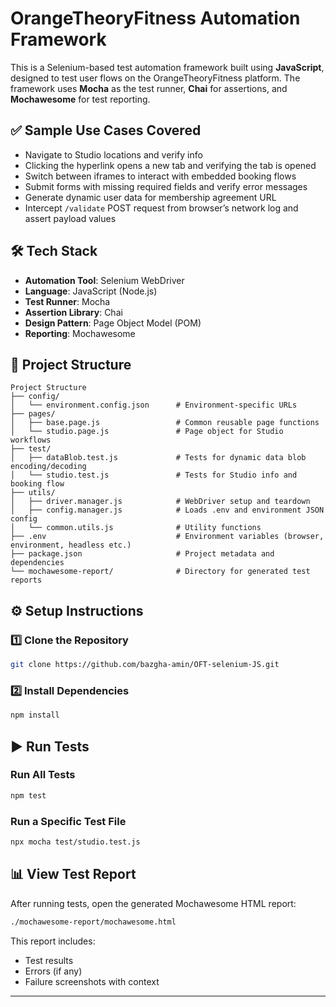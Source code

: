 # OrangeTheoryFitness Automation Framework

This is a Selenium-based test automation framework built using **JavaScript**, designed to test user flows on the OrangeTheoryFitness platform. The framework uses **Mocha** as the test runner, **Chai** for assertions, and **Mochawesome** for test reporting.

## ✅ Sample Use Cases Covered
- Navigate to Studio locations and verify info
- Clicking the hyperlink opens a new tab and verifying the tab is opened  
- Switch between iframes to interact with embedded booking flows  
- Submit forms with missing required fields and verify error messages  
- Generate dynamic user data for membership agreement URL  
- Intercept `/validate` POST request from browser’s network log and assert payload values

## **🛠️ Tech Stack**
- **Automation Tool**: Selenium WebDriver  
- **Language**: JavaScript (Node.js)  
- **Test Runner**: Mocha  
- **Assertion Library**: Chai  
- **Design Pattern**: Page Object Model (POM)  
- **Reporting**: Mochawesome


## 📁 Project Structure

```text
Project Structure
├── config/
│   └── environment.config.json      # Environment-specific URLs
├── pages/
│   ├── base.page.js                 # Common reusable page functions
│   └── studio.page.js               # Page object for Studio workflows
├── test/
│   ├── dataBlob.test.js             # Tests for dynamic data blob encoding/decoding
│   └── studio.test.js               # Tests for Studio info and booking flow
├── utils/
│   ├── driver.manager.js            # WebDriver setup and teardown
│   ├── config.manager.js            # Loads .env and environment JSON config
│   └── common.utils.js              # Utility functions
├── .env                             # Environment variables (browser, environment, headless etc.)
├── package.json                     # Project metadata and dependencies
└── mochawesome-report/              # Directory for generated test reports
```


## **⚙️ Setup Instructions**

### **1️⃣ Clone the Repository**
```bash
git clone https://github.com/bazgha-amin/OFT-selenium-JS.git
```

### **2️⃣ Install Dependencies**
```bash
npm install
```

## **▶️ Run Tests**

### **Run All Tests**
```bash
npm test
```

### **Run a Specific Test File**
```bash
npx mocha test/studio.test.js
```
## **📊 View Test Report**

After running tests, open the generated Mochawesome HTML report:

```bash
./mochawesome-report/mochawesome.html
```

This report includes:
- Test results
- Errors (if any)
- Failure screenshots with context

---




